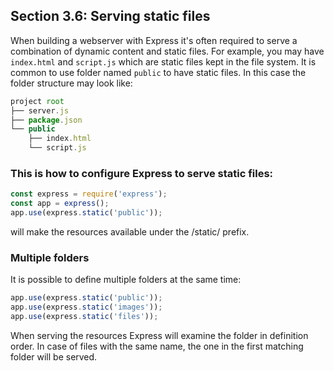 ## Section 3.6: Serving static files

When building a webserver with Express it's often required to serve a combination 
of dynamic content and static files.
For example, you may have `index.html` and `script.js` which are static files kept 
in the file system.
It is common to use folder named `public` to have static files. In this case the folder structure may look like:

```js
project root
├── server.js
├── package.json
└── public
    ├── index.html
    └── script.js
```
### This is how to configure Express to serve static files:
```js
const express = require('express');
const app = express();
app.use(express.static('public'));
```
will make the resources available under the /static/ prefix.

### Multiple folders
It is possible to define multiple folders at the same time:
```js
app.use(express.static('public'));
app.use(express.static('images'));
app.use(express.static('files'));
```
When serving the resources Express will examine the folder in definition order. 
In case of files with the same name, the one in the first matching folder will 
be served.
